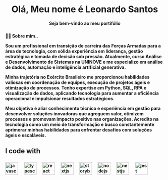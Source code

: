 <h1 align="center">Olá, Meu nome é Leonardo Santos</h1>
<p align="center"><strong> Seja bem-vindo ao meu portifólio</p>

###
<p align="left"><strong>👨‍💻 Sobre mim..</strong></p>
Sou um profissional em transição de carreira das Forças Armadas para a área de tecnologia, com sólida experiência em liderança, gestão estratégica e tomada de decisão sob pressão. Atualmente, curso Análise e Desenvolvimento de Sistemas na UNINOVE e me especializo em análise de dados, automação e inteligência artificial generativa.</p>

<p>Minha trajetória no Exército Brasileiro me proporcionou habilidades valiosas em coordenação de equipes, execução de projetos ágeis e otimização de processos. Tenho expertise em Python, SQL, RPA e visualização de dados, aplicando tecnologia para aumentar a eficiência operacional e impulsionar resultados estratégicos.</p>

<p>Meu objetivo é aliar conhecimento técnico e experiência em gestão para desenvolver soluções inovadoras que agreguem valor, otimizem processos e promovam impacto positivo nas organizações. Acredito na tecnologia como um meio de transformação e busco constantemente aprimorar minhas habilidades para enfrentar desafios com soluções ágeis e escaláveis.</p>

###


###

<h2 align="left">I code with</h2>

###

<div align="left">
  <img src="https://cdn.jsdelivr.net/gh/devicons/devicon/icons/javascript/javascript-original.svg" height="40" alt="javascript logo"  />
  <img width="12" />
  <img src="https://cdn.jsdelivr.net/gh/devicons/devicon/icons/typescript/typescript-original.svg" height="40" alt="typescript logo"  />
  <img width="12" />
  <img src="https://cdn.jsdelivr.net/gh/devicons/devicon/icons/react/react-original.svg" height="40" alt="react logo"  />
  <img width="12" />
  <img src="https://cdn.jsdelivr.net/gh/devicons/devicon/icons/nextjs/nextjs-original.svg" height="40" alt="nextjs logo"  />
  <img width="12" />
  <img src="https://cdn.jsdelivr.net/gh/devicons/devicon/icons/storybook/storybook-original.svg" height="40" alt="storybook logo"  />
  <img width="12" />
  <img src="https://cdn.jsdelivr.net/gh/devicons/devicon/icons/nodejs/nodejs-original.svg" height="40" alt="nodejs logo"  />
  <img width="12" />
  <img src="https://cdn.jsdelivr.net/gh/devicons/devicon/icons/nestjs/nestjs-original.svg" height="40" alt="nestjs logo"  />
  <img width="12" />
  <img src="https://cdn.jsdelivr.net/gh/devicons/devicon/icons/jest/jest-plain.svg" height="40" alt="jest logo"  />
</div>

###
